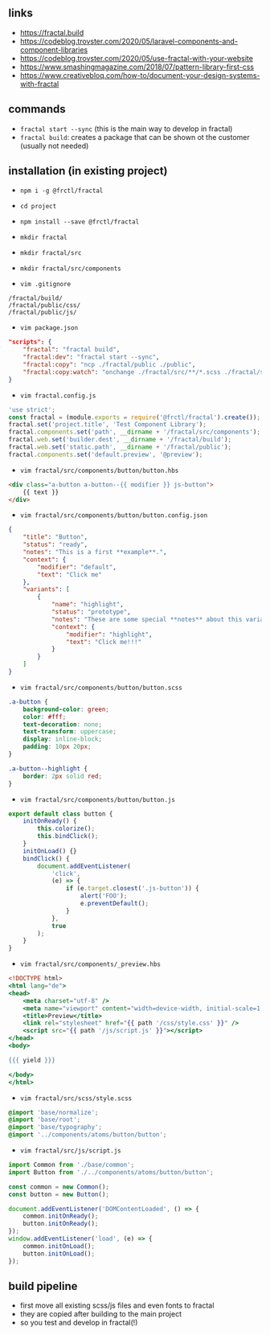 ## links

- https://fractal.build
- https://codeblog.trovster.com/2020/05/laravel-components-and-component-libraries
- https://codeblog.trovster.com/2020/05/use-fractal-with-your-website
- https://www.smashingmagazine.com/2018/07/pattern-library-first-css
- https://www.creativebloq.com/how-to/document-your-design-systems-with-fractal

## commands

- ```fractal start --sync``` (this is the main way to develop in fractal)
- ```fractal build```: creates a package that can be shown ot the customer (usually not needed)

## installation (in existing project)

- ```npm i -g @frctl/fractal```
- ```cd project```
- ```npm install --save @frctl/fractal```
- ```mkdir fractal```
- ```mkdir fractal/src```
- ```mkdir fractal/src/components```

- ```vim .gitignore```

```
/fractal/build/
/fractal/public/css/
/fractal/public/js/
```

- ```vim package.json```

```json
"scripts": {
    "fractal": "fractal build",
    "fractal:dev": "fractal start --sync",
    "fractal:copy": "ncp ./fractal/public ./public",
    "fractal:copy:watch": "onchange ./fractal/src/**/*.scss ./fractal/src/**/**/*.scss ./fractal/public/**/**/**/*.* --initial --poll 25 --delay 0 --await-write-finish 25 -- onerror \"npm run fractal:copy\" --title \"fractal:copy:watch\" --message \"build failed\" --sound mute",
}
```

- ```vim fractal.config.js```

```js
'use strict';
const fractal = (module.exports = require('@frctl/fractal').create());
fractal.set('project.title', 'Test Component Library');
fractal.components.set('path', __dirname + '/fractal/src/components');
fractal.web.set('builder.dest', __dirname + '/fractal/build');
fractal.web.set('static.path', __dirname + '/fractal/public');
fractal.components.set('default.preview', '@preview');
```

- ```vim fractal/src/components/button/button.hbs```

```html
<div class="a-button a-button--{{ modifier }} js-button">
    {{ text }}
</div>
```

- ```vim fractal/src/components/button/button.config.json```

```json
{
    "title": "Button",
    "status": "ready",
    "notes": "This is a first **example**.",
    "context": {
        "modifier": "default",
        "text": "Click me"
    },
    "variants": [
        {
            "name": "highlight",
            "status": "prototype",
            "notes": "These are some special **notes** about this variant.",
            "context": {
                "modifier": "highlight",
                "text": "Click me!!!"
            }
        }
    ]
}
```

- ```vim fractal/src/components/button/button.scss```

```scss
.a-button {
    background-color: green;
    color: #fff;
    text-decoration: none;
    text-transform: uppercase;
    display: inline-block;
    padding: 10px 20px;
}

.a-button--highlight {
    border: 2px solid red;
}
```

- ```vim fractal/src/components/button/button.js```

```js
export default class button {
    initOnReady() {
        this.colorize();
        this.bindClick();
    }
    initOnLoad() {}
    bindClick() {
        document.addEventListener(
            'click',
            (e) => {
                if (e.target.closest('.js-button')) {
                    alert('FOO');
                    e.preventDefault();
                }
            },
            true
        );
    }
}
```

- ```vim fractal/src/components/_preview.hbs```

```hbs
<!DOCTYPE html>
<html lang="de">
<head>
    <meta charset="utf-8" />
    <meta name="viewport" content="width=device-width, initial-scale=1, maximum-scale=5, minimum-scale=1" />
    <title>Preview</title>
    <link rel="stylesheet" href="{{ path '/css/style.css' }}" />
    <script src="{{ path '/js/script.js' }}"></script> 
</head>
<body>

{{{ yield }}}

</body>
</html>
```

- ```vim fractal/src/scss/style.scss```

```scss
@import 'base/normalize';
@import 'base/root';
@import 'base/typography';
@import '../components/atoms/button/button';
```

- ```vim fractal/src/js/script.js```

```js
import Common from './base/common';
import Button from './../components/atoms/button/button';

const common = new Common();
const button = new Button();

document.addEventListener('DOMContentLoaded', () => {
    common.initOnReady();
    button.initOnReady();
});
window.addEventListener('load', (e) => {
    common.initOnLoad();
    button.initOnLoad();
});
```

## build pipeline

- first move all existing scss/js files and even fonts to fractal
- they are copied after building to the main project
- so you test and develop in fractal(!)
